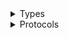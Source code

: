 <details>
<summary>Types</summary>

  - [EmrContainersClient](/aws-sdk-swift/reference/0.x/AWSEMRcontainers/EmrContainersClient)
  - [EmrContainersClient.EmrContainersClientConfiguration](/aws-sdk-swift/reference/0.x/AWSEMRcontainers/EmrContainersClient.EmrContainersClientConfiguration)
  - [EmrContainersClientLogHandlerFactory](/aws-sdk-swift/reference/0.x/AWSEMRcontainers/EmrContainersClientLogHandlerFactory)
  - [EmrContainersClientTypes](/aws-sdk-swift/reference/0.x/AWSEMRcontainers/EmrContainersClientTypes)

</details>

<details>
<summary>Protocols</summary>

  - [EmrContainersClientProtocol](/aws-sdk-swift/reference/0.x/AWSEMRcontainers/EmrContainersClientProtocol)

</details>
